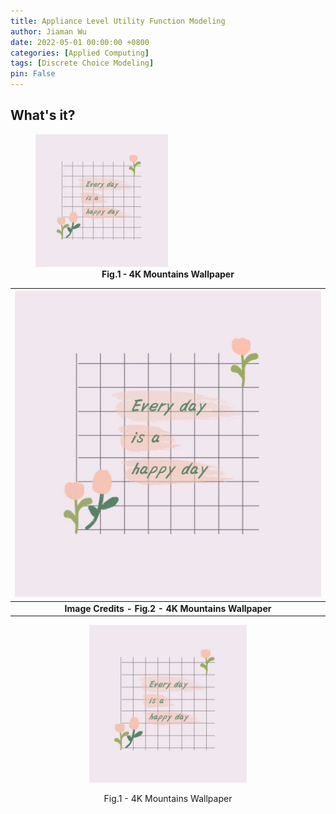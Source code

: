 ```yaml
---
title: Appliance Level Utility Function Modeling
author: Jiaman Wu
date: 2022-05-01 00:00:00 +0800
categories: [Applied Computing]
tags: [Discrete Choice Modeling]
pin: False
---
```


## What's it?
<figure>
<img src="../assets/fig/1.jpg" alt="Trulli" style="width:50%">
<figcaption align = "center"><b>Fig.1 - 4K Mountains Wallpaper</b></figcaption>
</figure>

| ![space-1.jpg](../assets/fig/1.jpg) |
|:--:|
| <b>Image Credits - Fig.2 - 4K Mountains Wallpaper</b>|

<p align = "center">
<img src = "../assets/fig/1.jpg" alt="Trulli" style="width:50%">
</p>
<p align = "center">
Fig.1 - 4K Mountains Wallpaper
</p>
